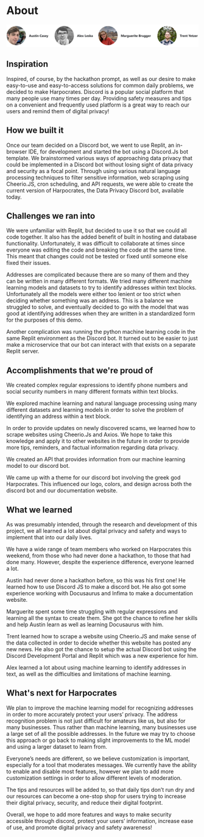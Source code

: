 # About

![alt-text](assets/doc-image.png)

## Inspiration

Inspired, of course, by the hackathon prompt, as well as our desire to make easy-to-use and easy-to-access solutions for common daily problems, we decided to make Harpocrates. Discord is a popular social platform that many people use many times per day. Providing safety measures and tips on a convenient and frequently used platform is a great way to reach our users and remind them of digital privacy!

## How we built it
Once our team decided on a Discord bot, we went to use Replit, an in-browser IDE, for development and started the bot using a Discord.Js bot template. We brainstormed various ways of approaching data privacy that could be implemented in a Discord bot without losing sight of data privacy and security as a focal point. Through using various natural language processing techniques to filter sensitive information, web scraping using Cheerio.JS, cron scheduling, and API requests, we were able to create the current version of Harpocrates, the Data Privacy Discord bot, available today.

## Challenges we ran into

We were unfamiliar with Replit, but decided to use it so that we could all code together. It also has the added benefit of built in hosting and database functionality. Unfortunately, it was difficult to collaborate at times since everyone was editing the code and breaking the code at the same time. This meant that changes could not be tested or fixed until someone else fixed their issues. 

Addresses are complicated because there are so many of them and they can be written in many different formats. We tried many different machine learning models and datasets to try to identify addresses within text blocks. Unfortunately all the models were either too lenient or too strict when deciding whether something was an address. This is a balance we struggled to solve, and eventually decided to go with the model that was good at identifying addresses when they are written in a standardized form for the purposes of this demo. 

Another complication was running the python machine learning code in the same Replit environment as the Discord bot. It turned out to be easier to just make a microservice that our bot can interact with that exists on a separate Replit server. 

## Accomplishments that we're proud of

We created complex regular expressions to identify phone numbers and social security numbers in many different formats within text blocks. 

We explored machine learning and natural language processing using many different datasets and learning models in order to solve the problem of identifying an address within a text block. 

In order to provide updates on newly discovered scams, we learned how to scrape websites using Cheerio.Js and Axios. We hope to take this knowledge and apply it to other websites in the future in order to provide more tips, reminders, and factual information regarding data privacy.

We created an API that provides information from our machine learning model to our discord bot. 

We came up with a theme for our discord bot involving the greek god Harpocrates. This influenced our logo, colors, and design across both the discord bot and our documentation website. 

## What we learned

As was presumably intended, through the research and development of this project, we all learned a lot about digital privacy and safety and ways to implement that into our daily lives.

We have a wide range of team members who worked on Harpocrates this weekend, from those who had never done a hackathon, to those that had done many. However, despite the experience difference, everyone learned a lot. 

Austin had never done a hackathon before, so this was his first one! He learned how to use Discord JS to make a discord bot. He also got some experience working with Docusaurus and Infima to make a documentation website. 

Marguerite spent some time struggling with regular expressions and learning all the syntax to create them. She got the chance to refine her skills and help Austin learn as well as learning Docusaurus with him. 

Trent learned how to scrape a website using Cheerio.JS and make sense of the data collected in order to decide whether this website has posted any new news. He also got the chance to setup the actual Discord bot using the Discord Development Portal and Replit which was a new experience for him.

Alex learned a lot about using machine learning to identify addresses in text, as well as the difficulties and limitations of machine learning. 

## What's next for Harpocrates

We plan to improve the machine learning model for recognizing addresses in order to more accurately protect your users’ privacy. The address recognition problem is not just difficult for amateurs like us, but also for many businesses. Thus rather than machine learning, many businesses use a large set of all the possible addresses. In the future we may try to choose this approach or go back to making slight improvements to the ML model and using a larger dataset to learn from.

Everyone’s needs are different, so we believe customization is important, especially for a tool that moderates messages. We currently have the ability to enable and disable most features, however we plan to add more customization settings in order to allow different levels of moderation. 

The tips and resources will be added to, so that daily tips don’t run dry and our resources can become a one-stop shop for users trying to increase their digital privacy, security, and reduce their digital footprint.

Overall, we hope to add more features and ways to make security accessible through discord, protect your users’ information, increase ease of use, and promote digital privacy and safety awareness!